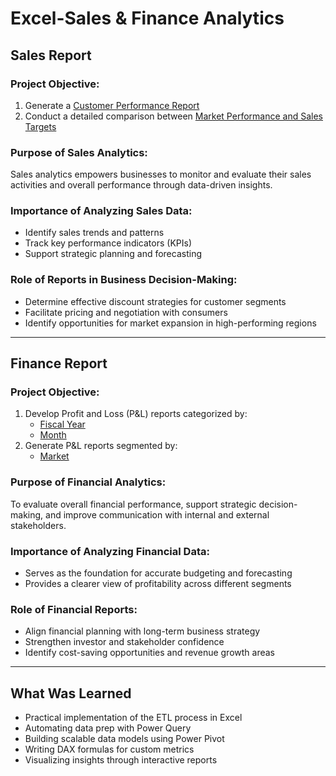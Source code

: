 # Excel-Sales & Finance Analytics
## Sales Report

### Project Objective:
1. Generate a [Customer Performance Report](https://github.com/JyothiPadminii-Natru/Excel-Finance-analytics/blob/main/Customer%20Performance%20Report.pdf)
2. Conduct a detailed comparison between [Market Performance and Sales Targets](https://github.com/JyothiPadminii-Natru/Excel-Finance-analytics/blob/main/Market%20Performance%20vs%20Target%20Report.pdf)

### Purpose of Sales Analytics:
Sales analytics empowers businesses to monitor and evaluate their sales activities and overall performance through data-driven insights.

### Importance of Analyzing Sales Data:
- Identify sales trends and patterns  
- Track key performance indicators (KPIs)  
- Support strategic planning and forecasting

### Role of Reports in Business Decision-Making:
- Determine effective discount strategies for customer segments  
- Facilitate pricing and negotiation with consumers  
- Identify opportunities for market expansion in high-performing regions
---
## Finance Report

### Project Objective:
1. Develop Profit and Loss (P&L) reports categorized by:
   - [Fiscal Year](https://github.com/JyothiPadminii-Natru/Excel-Finance-analytics/blob/main/P%26L%20Statement%20by%20Fiscal%20Year.pdf)
   - [Month](https://github.com/JyothiPadminii-Natru/Excel-Finance-analytics/blob/main/P%26L%20Statement%20by%20Months.pdf)
2. Generate P&L reports segmented by:
   - [Market](https://github.com/JyothiPadminii-Natru/Excel-Finance-analytics/blob/main/P%26L%20Statement%20by%20Markets.pdf)
### Purpose of Financial Analytics:
To evaluate overall financial performance, support strategic decision-making, and improve communication with internal and external stakeholders.
### Importance of Analyzing Financial Data:
- Serves as the foundation for accurate budgeting and forecasting  
- Provides a clearer view of profitability across different segments
### Role of Financial Reports:
- Align financial planning with long-term business strategy  
- Strengthen investor and stakeholder confidence  
- Identify cost-saving opportunities and revenue growth areas
---

## What Was Learned

- Practical implementation of the ETL process in Excel  
- Automating data prep with Power Query  
- Building scalable data models using Power Pivot  
- Writing DAX formulas for custom metrics  
- Visualizing insights through interactive reports


